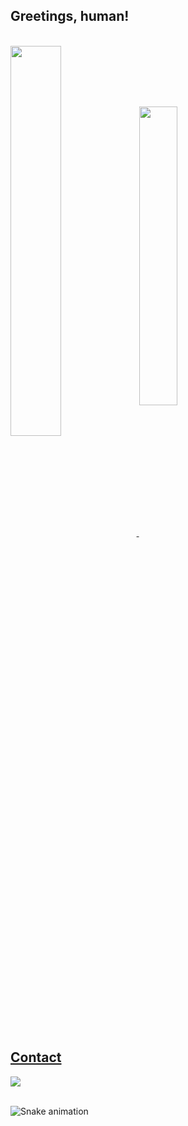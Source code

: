 ## Greetings, human! 
</br>

 <div>
  <a href="https://github.com/luuull">
  <img align="center" height="auto" width="40%" src="https://github-readme-stats.vercel.app/api?username=luuull&show_icons=true&theme=buefy&include_all_commits=true&count_private=true&hide=issues"/>
  <img align="center" height="auto" width="35%" src="https://github-readme-stats.vercel.app/api/top-langs/?username=luuull&layout=compact&langs_count=16&theme=buefy"/>
   
</div>
  
</br>

## Contact 
<div> 
  <a href="https://www.linkedin.com/in/luana-souza" target="_blank"><img src="https://img.shields.io/badge/-LinkedIn-%230077B5?style=for-the-badge&logo=linkedin&logoColor=white" target="_blank"></a> 
 </br>
</br>
 
  ![Snake animation](https://github.com/luuull/luuull/blob/output/github-contribution-grid-snake.svg)
 
</div>
